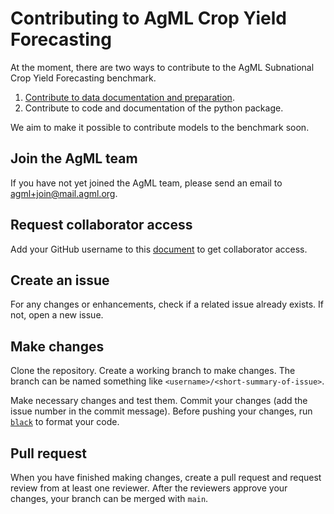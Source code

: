 # Contributing to AgML Crop Yield Forecasting

At the moment, there are two ways to contribute to the AgML Subnational Crop Yield Forecasting benchmark.
1. [Contribute to data documentation and preparation](data_preparation/CONTRIBUTING.md]).
2. Contribute to code and documentation of the python package.

We aim to make it possible to contribute models to the benchmark soon.

## Join the AgML team
If you have not yet joined the AgML team, please send an email to agml+join@mail.agml.org.

## Request collaborator access
Add your GitHub username to this [document](https://docs.google.com/document/d/1Hhk2BEHmvHxg8ghc4pVRcGNvvIoX8XKN3Mj5hsSmC4A/edit?usp=sharing) to get collaborator access.

## Create an issue
For any changes or enhancements, check if a related issue already exists. If not, open a new issue.

## Make changes
Clone the repository. Create a working branch to make changes. The branch can be named something like
`<username>/<short-summary-of-issue>`.

Make necessary changes and test them. Commit your changes (add the issue number in the commit message). Before pushing your changes, run [`black`](https://github.com/psf/black) to format your code.

## Pull request
When you have finished making changes, create a pull request and request review from at least one reviewer. After the reviewers approve your changes, your branch can be merged with `main`.
